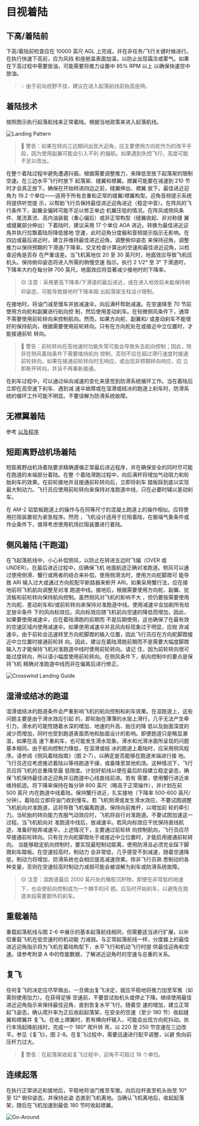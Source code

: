 # 目视着陆

## 下高/着陆前

下高/着陆前检查应在 10000 英尺 AGL 上完成，并在非任务/飞行关键时候进行。在执行快速下高前，应为风挡
和座舱盖表面加温，以防止出现霜冻或雾气。如果在下高过程中需要放油，可能需要将推力设置中 85% RPM 以上
以确保快速空中放油。

> 💡 由于前向视野不佳，建议在进入起落航线前抬高座椅。

## 着陆技术

按照图示执行起落航线来正常着陆。根据当地政策来进入起落航线。

![Landing Pattern](../../img/landing_pattern.jpg)

> 🔴 警告：如果在转向三边期间出现大迎角，应主要使用方向舵作为的改平手段，因为使用副翼可能会引入不利
> 的偏航。如果遇到失控飞行，高度可能不足以改出。

在整个着陆过程中避免遭遇抖振。根据需要调整推力，来降低至放下起落架的限制空速。在三边水平飞行时放下
起落架、缝翼和襟翼。襟翼可能要在减速到 210 节时才会真正放下。确保在开始转进四边之前，缝翼伸出、襟翼
放下。最佳进近迎角为 19.2 个单位——适用于所有总重和正常的缝翼/襟翼构型。迎角音频提示系统将提供听觉提
示，以帮助飞行员保持最佳进近迎角进近（稳定中音）。在阵风的飞行条件下，副翼全偏转可能不足以修正单边
机翼压低的情况。在阵风或侧风条件、尾流紊流、高内油装载（重心偏后）或非正常构型（缝翼收起、非对称缝
翼或缝翼部分伸出）下着陆时，建议采用 17 个单位 AOA 进近。转换为最佳进近迎角并执行拉飘着陆将降低接地
空速，此时迎角分度器和音频提示指示无影响。在四边或最后进近时，建立并维持最佳进近迎角，调整俯仰姿态
来保持迎角，调整推力以保持预期的下滑道/下降率。交叉检查计算出的空速和最佳进近迎角，以检查迎角是否存
在严重误差。当飞机离地仅 20 至 30 英尺时，地面效应导致飞机压机头。保持俯仰姿态将进入所需的稍慢空速
指示。执行 2 1/2° 至 3° 下滑道时，下降率大约在每分钟 700 英尺。地面效应将显著减少接地时的下降率。

> 🟡 注意：采用更高下降率/下滑道的最后进近，或在进入地效前未能保持俯仰姿态，可能导致接地时下降率超
> 出起落架支柱设计限制。

<!-- (Refer to section V for touchdown sink rates vs gross weight limitations.) -->

在接地时，将油门减至慢车并放减速伞。向后满杆帮助减速。在空速降至 70 节前使用方向舵和副翼进行航向控
制，然后使用差动刹车。在轻微侧风条件下，通常不需要使用前轮转向来控制航向。然而，如果方向舵、副翼和/
或差动刹车不能很好的保持航向，根据需要使用前轮转向。只有在方向舵处在或接近中立位置时，才能接通前轮
转向。

> 🔴 警告：前轮转向在高地速时功能失常可能会导致失去航向控制；因此，除非在侧风着陆条件下需要维持航向
> 控制，否则不应在超过滑行速度时接通前轮转向。如果在接通前轮转向时无响应，或出现非预期转向响应，应
> 立即断开转向，并且不再重新接通。

在刹车过程中，可以通过纵向减速的变化来感觉到防滑系统循环工作。当在着陆后立即在高空速下刹车、遇到减
速伞故障或在湿滑或结冰的跑道上刹车时，防滑系统的循环工作可能不明显。不要误解为防滑系统故障。

## 无襟翼着陆

参考 [以及程序](../../emergency_procedures/overwiew.md)

<!-- TODO: add specific procedure link -->

## 短距离野战机场着陆

短距离野战机场着陆要求精确遵循正常最后进近程序，并在确保安全的同时尽可能在跑道的末端部分着陆。在整
个着陆滑跑过程中，向后满杆将增加气动阻力和轮胎刹车的效果。在前轮接地并且接通前轮转向后，立即将刹车
踏板踩到底以实现最大制动力。飞行员应使用前轮转向来保持对准跑道中线，只在必要时辅以差动刹车。

在 AM-2 铝垫板跑道上的操作与在同等尺寸的混凝土跑道上的操作相似。应将使用拦阻装置视为紧急程序。然而
，飞机设计适用于拦阻着陆，在极端气象条件或作业条件下，值得考虑使用机场拦阻装置进行着陆。

## 侧风着陆 (干跑道)

在飞起落航线中，小心补偿侧风，以防止在转进五边时飞偏（OVER 或 UNDER）。在最后进近过程中，应确保飞机
地面航迹正确对准跑道。侧风可以通过使用侧滑、蟹行或两者的结合来补偿。使用侧滑法时，使用方向舵脚蹬可
能导致 ARI 输入过大或通过方向舵配平断路器来断开 ARI。如果采用蟹行法，应在接地前将飞机航向调整至对准
跑道中线。接地后，根据需要使用方向舵、副翼、扰流板和前轮转向保持航向控制。虽然侧风对飞机的影响不大
，但仍要按需要使用方向舵、差动刹车和/或前轮转向来保持对准跑道中线。使用减速伞会加剧所有给定放伞条件
下的风向标效应。风向标效应随飞机前向空速的降低而增加，因此，如果要使用减速伞，应在着陆滑跑的前期而
不是后期使用，这也确保了在最有效的空速区域内使用减速伞。如果使用减速伞并且风向标现象过于明显，应抛
弃减速伞。由于前轮会迅速转至方向舵脚蹬的输入位置，因此飞行员应在方向舵脚蹬接近中立位置时接通前轮转
向。因此，建议在着陆滑跑前期而不是需要大幅度脚蹬输入方才能保持飞机对准跑道中线时使用前轮转向。请记
住，因为前轮转向很可能过度转向，所以请小幅度使用前轮转向。在侧风条件下，航向控制中的要点是保持飞机
精确对准跑道中线而非在偏离后进行修正。

![Crosswind Landing Guide](../../img/landing_crosswind.jpg)

## 湿滑或结冰的跑道

湿滑或结冰的跑道条件会严重影响飞机的航向控制和刹车效果。在湿跑道上，这些问题主要是由于滑水效应引起
的，即轮胎在薄薄的水层上滑行，几乎无法产生牵引力。滑水的可能性随着水深的增加、地速的升高、胎压的降
低以及胎面深度的减少而增加，同时也受到跑道表面质地和胎面设计的影响。即便跑道只是略显潮湿，如果在高
速下重刹车，也可能发生滑水现象。滑水和光滑冰面所呈现的问题基本相同。由于航向控制力降低，在湿滑或结
冰的跑道上着陆时，应采用侧风程序。请参阅《侧风着陆指南》（图 2-7），以确定是否能够在跑道末端进行接
地。飞行员还应考虑推迟着陆以等待跑道干燥，或备降至其他机场。这种情况下，飞行员应将飞机的总重降至最
低限度。计划好航线以便在最后阶段建立稳定姿态，确保飞机保持最佳进近迎角并沿跑道中心线直线前进。若有
需要，使用蟹行进近来维持航迹。将下降率保持在每分钟 800 英尺（略高于正常操作），并计划在前 500 英尺
内在跑道中线着陆。保持蟹行进近，扎实接地（下降率 500-600 英尺/分钟）。着陆后立即将油门收到慢车。若
飞机侧滑或发生滑水效应，不要试图调整飞机航向对准跑道，这将导致飞机偏离跑道。保持向前推杆，以增加前
轮的牵引力。当轮胎的转向能力克服气动效应时，飞机将自行对准跑道。不要试图加速这一过程。当飞机航向对
准跑道中线后，放减速伞。若风向标效应干扰保持直线航迹，准备好抛弃减速伞。上述情况下，主要通过前轮转
向控制航向，飞行员应尽早接通前轮转向。只有在方向舵脚蹬处于或接近中立位置时，才能启用接通前轮转向。
当能够稳定航向控制时，要实现最短制动距离，使用防滑且必须完全踩下脚蹬刹车踏板。在空速较高时，制动力
会非常低，几乎感受不到减速，随着空速降低，制动力将增加，防滑系统也会相应提高减速效果。除非飞行员熟
悉制动的各种变量，否则在空速较高时制动力减弱可能会被误解为刹车或防滑系统故障。

> 🟡 注意：湿跑道最后 2000 英尺处的橡胶沉积物，即使在非常低的地速下，也会使航向控制成为一个棘手的问
> 题。应及时开始刹车，以避免在跑道末段需要额外的刹车。

## 重载着陆

重载起落航线与图 2-6 中展示的基本起落航线相同，但需要适当进行扩展，以补偿重载飞机在低空速时的机动能
力减弱。与正常起落航线一样，分度器上的最佳进近迎角指示将为飞机在着陆构型下，水平飞行和机动飞行时提
供最佳迎角和空速。请参考附录 A 中的性能数据，了解进近迎角时的空速与总重的关系。

## 复飞

任何复飞的决定应尽早做出。一旦做出复飞决定，就应平稳地将推力加至军推（如需则使用加力）。在获得足够
空速前，不要尝试抬机头或停止下降。继续使用最佳进近迎角指示来保持最佳迎角，直到恢复水平飞行。随着空
速的增加，建立正常起飞姿态，确认爬升率为正后收起起落架，在安全的空速（至少 180 节）收起缝翼和襟翼并
复飞。在收上襟翼时，若有横向杆输入，可能会出现方向舵抖动。执行本场起降航线时，完成一个 180° 爬升转
弯，以 220 至 250 节空速在三边改平。参见《复飞》，图 2-8。在复飞过程中，需要迅速进行配平调整，以避
免向前压杆力过大。

> 🔴 警告：在起落架收起复飞过程中，迎角不可超过 18 个单位。

## 连续起落

在执行正常进近和接地后，平稳地将油门推至军推。向后拉杆直至机头抬至 10° 至 12° 俯仰姿态，并保持此姿
态直到飞机离地。当确认飞机离地后，收起起落架，随后在飞机加速到最低 180 节时收起襟翼。

![Go-Around](../../img/go_around.jpg)

